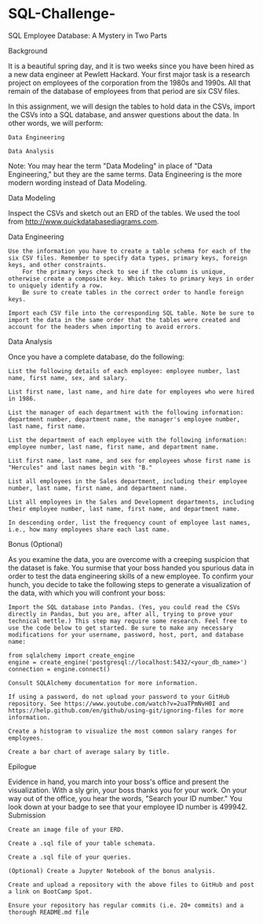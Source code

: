 # SQL-Challenge-

SQL Employee Database: A Mystery in Two Parts

Background

It is a beautiful spring day, and it is two weeks since you have been hired as a new data engineer at Pewlett Hackard. Your first major task is a research project on employees of the corporation from the 1980s and 1990s. All that remain of the database of employees from that period are six CSV files.

In this assignment, we will design the tables to hold data in the CSVs, import the CSVs into a SQL database, and answer questions about the data. In other words, we will perform:

    Data Engineering

    Data Analysis

Note: You may hear the term "Data Modeling" in place of "Data Engineering," but they are the same terms. Data Engineering is the more modern wording instead of Data Modeling.

Data Modeling

Inspect the CSVs and sketch out an ERD of the tables. We used the tool from http://www.quickdatabasediagrams.com.

Data Engineering

    Use the information you have to create a table schema for each of the six CSV files. Remember to specify data types, primary keys, foreign keys, and other constraints.
        For the primary keys check to see if the column is unique, otherwise create a composite key. Which takes to primary keys in order to uniquely identify a row.
        Be sure to create tables in the correct order to handle foreign keys.

    Import each CSV file into the corresponding SQL table. Note be sure to import the data in the same order that the tables were created and account for the headers when importing to avoid errors.

Data Analysis

Once you have a complete database, do the following:

    List the following details of each employee: employee number, last name, first name, sex, and salary.

    List first name, last name, and hire date for employees who were hired in 1986.

    List the manager of each department with the following information: department number, department name, the manager's employee number, last name, first name.

    List the department of each employee with the following information: employee number, last name, first name, and department name.

    List first name, last name, and sex for employees whose first name is "Hercules" and last names begin with "B."

    List all employees in the Sales department, including their employee number, last name, first name, and department name.

    List all employees in the Sales and Development departments, including their employee number, last name, first name, and department name.

    In descending order, list the frequency count of employee last names, i.e., how many employees share each last name.

Bonus (Optional)

As you examine the data, you are overcome with a creeping suspicion that the dataset is fake. You surmise that your boss handed you spurious data in order to test the data engineering skills of a new employee. To confirm your hunch, you decide to take the following steps to generate a visualization of the data, with which you will confront your boss:

    Import the SQL database into Pandas. (Yes, you could read the CSVs directly in Pandas, but you are, after all, trying to prove your technical mettle.) This step may require some research. Feel free to use the code below to get started. Be sure to make any necessary modifications for your username, password, host, port, and database name:

    from sqlalchemy import create_engine
    engine = create_engine('postgresql://localhost:5432/<your_db_name>')
    connection = engine.connect()

    Consult SQLAlchemy documentation for more information.

    If using a password, do not upload your password to your GitHub repository. See https://www.youtube.com/watch?v=2uaTPmNvH0I and https://help.github.com/en/github/using-git/ignoring-files for more information.

    Create a histogram to visualize the most common salary ranges for employees.

    Create a bar chart of average salary by title.

Epilogue

Evidence in hand, you march into your boss's office and present the visualization. With a sly grin, your boss thanks you for your work. On your way out of the office, you hear the words, "Search your ID number." You look down at your badge to see that your employee ID number is 499942.
Submission

    Create an image file of your ERD.

    Create a .sql file of your table schemata.

    Create a .sql file of your queries.

    (Optional) Create a Jupyter Notebook of the bonus analysis.

    Create and upload a repository with the above files to GitHub and post a link on BootCamp Spot.

    Ensure your repository has regular commits (i.e. 20+ commits) and a thorough README.md file
